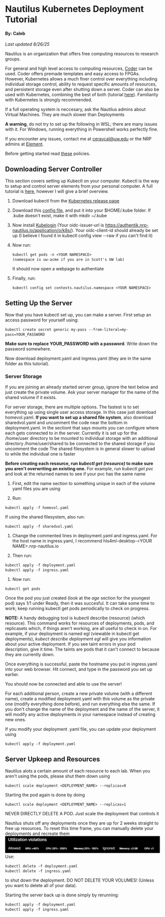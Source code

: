 # Nautilus Kubernetes Deployment Tutorial 
#### By: Caleb
*Last updated 8/26/25*

Nautilus is an organization that offers free computing resources to research groups.

For general and high level access to computing resources, [Coder](https://nationalresearchplatform.org/documentation/userdocs/coder/coder/)  can be used. Coder offers premade templates and easy access to FPGAs. However, Kubernetes allows a much finer control over everything including individual storage control, ability to request specific amounts of resources, and persistent storage even after shutting down a server. Coder can also be used with Kubernetes, combining the best of both (tutorial [here](https://nationalresearchplatform.org/documentation/userdocs/coder/deploy/)). Familiarity with Kubernetes is strongly recommended.

If a full operating system is neccesary, ask the Nautilus admins about Virtual Machines. They are much slower than Deployments

**A warning**, do not try to set up the following in WSL; there are many issues with it. For Windows, running everything in Powershell works perfectly fine.

If you encounter any issues, contact me at ceravcal@uw.edu or the NRP admins at [Element](https://element.nrp-nautilus.io/#/room/#general:matrix.nrp-nautilus.io).

Before getting started read [these](https://nationalresearchplatform.org/documentation/userdocs/start/policies/) policies.


## **Downloading Server Controller**

This section covers setting up Kubectl on your computer. Kubectl is the way to setup and control server elements from your personal computer. A full tutorial is [here](https://nationalresearchplatform.org/documentation/userdocs/start/getting-started/#cluster-access-via-kubectl), however I will give a brief overview.

1. Download kubectl from the [Kubernetes release page](https://kubernetes.io/releases/download/#binaries)

2. Download this [config file](https://nationalresearchplatform.org/config),
and put it into your $HOME/.kube folder. 
If .kube doesn't exist, make it with mkdir ~/.kube

1. Now install [Kubelogin](https://github.com/int128/kubelogin?tab=readme-ov-file#setup)
(Your oidc-issuer-url is https://authentik.nrp-nautilus.io/application/o/k8s/).
    Your oidc-client-id should already be set up (I believe I found it in kubectl config view --raw if you can't find it)

1. Now run:
    ````
    kubectl get pods -n <YOUR NAMESPACE>
    (namespace is uw-acme if you are in Scott's UW lab)
    ````
    It should now open a webpage to authentiate
2. Finally, run: 
   
    ```
    kubectl config set contexts.nautilus.namespace <YOUR NAMESPACE>
    ```

## **Setting Up the Server**

Now that you have kubectl set up, you can make a server. First setup an access password for yourself using:
```
kubectl create secret generic my-pass --from-literal=my-pass=YOUR_PASSWORD
```
**Make sure to replace YOUR_PASSWORD with a password**. Write down the password somewhere.

Now download deployment.yaml and ingress.yaml (they are in the same folder as this tutorial).


### **Server Storage**
If you are joining an already started server group, ignore the text below and just create the private volume. Ask your server manager for the name of the shared volume if it exists.

For server storage, there are multiple options. The fastest is to set everything up using single user access storage. In this case just download homevol.yaml.
**If you want to set up a shared file system**, also download sharedvol.yaml and uncomment the code near the bottom in deployment.yaml. In the sectiont that says mounts you can configure where each gets connected to in the server. 
Currently it is set up for the /home/user directory to be mounted to individual storage with an additional directory /home/user/shared to be connected to the shared storage if you uncomment the code
The shared filesystem is in general slower to upload to while the individual one is faster


**Before creating each resource, run *kubectl get (resource)* to make sure you aren't overwriting an existing one.** For example, run *kubectl get pvc* and look at the returned names to see if your pvc has the same name
1. First, edit the name section to something unique in each of the volume yaml files you are using
   
2. Run: 
```
kubectl apply -f homevol.yaml
```
If using the shared filesystem, also run: 
```
kubectl apply -f sharedvol.yaml
```

1. Change the commented lines in deployment.yaml and ingress.yaml. For the host name in ingress.yaml, I recommend hls4ml-desktop-\<YOUR NAME\>.nrp-nautilus.io
   
2. Then run: 
```
kubectl apply -f deployment.yaml
kubectl apply -f ingress.yaml
```

1. Now run:
```
kubectl get pods
```
 Once the pod you just created (look at the *age* section for the youngest pod) says 1/1 under Ready, then it was succesful. It can take some time to work; keep running kubectl get pods periodically to check on progress.

**NOTE:** A handy debugging tool is kubectl describe (resource) (which resource). This command works for resources of deployments, pods, and replicasets which, if things aren't working, are all useful to check in on. For example, if your deployment is named egl (viewable in kubectl get deployments), *kubect describe deployment egl* will give you information about your active deployment. If you see taint errors in your pod description, give it time. The taints are pods that it can't connect to because they are currently down.

Once everything is successful, paste the hostname you put in ingress.yaml into your web browser. Hit connect, and type in the password you set up earlier.

You should now be connected and able to use the server!

For each additional person, create a new private volume (with a different name), create a modified deployment.yaml with this volume as the private one (modify everything done before), and run everything else the same. If you don't change the name of the deployment and the name of the server, it will modify any active deployments in your namespace instead of creating new ones.

If you modify your deployment .yaml file, you can update your deployment using 
```
kubectl apply -f deployment.yaml
```
## **Server Upkeep and Resources**

Nautilus alots a certain amount of each resource to each lab. When you aren't using the pods, please shut them down using
```
kubectl scale deployment <DEPLOYMENT_NAME> --replicas=0
```
Starting the pod again is done by doing 
```
kubectl scale deployment <DEPLOYMENT_NAME> --replicas=1
```
NEVER DIRECTLY DELETE A POD. Just scale the deployment that controls it


Nautilus shuts off any deployments once they are up for 2 weeks straight to free up resources. To reset this time frame, you can manually delete your deployments and recreate them
![alt text](image.png)
Use:
```
kubectl delete -f deployment.yaml
kubectl delete -f ingress.yaml
```
to shut down the deployment. DO NOT DELETE YOUR VOLUMES! (Unless you want to delete all of your data).

Starting the server back up is done simply by rerunning:
```
kubectl apply -f deployment.yaml
kubectl apply -f ingress.yaml
```
